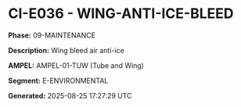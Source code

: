 # CI-E036 - WING-ANTI-ICE-BLEED

**Phase:** 09-MAINTENANCE

**Description:** Wing bleed air anti-ice

**AMPEL:** AMPEL-01-TUW (Tube and Wing)

**Segment:** E-ENVIRONMENTAL

**Generated:** 2025-08-25 17:27:29 UTC

